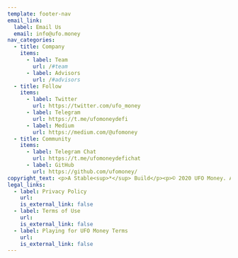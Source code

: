 ```yaml
---
template: footer-nav
email_link:
  label: Email Us
  email: info@ufo.money
nav_categories:
  - title: Company
    items:
      - label: Team
        url: /#team
      - label: Advisors
        url: /#advisors
  - title: Follow
    items:
      - label: Twitter
        url: https://twitter.com/ufo_money
      - label: Telegram
        url: https://t.me/ufomoneydefi
      - label: Medium
        url: https://medium.com/@ufomoney
  - title: Community
    items:
      - label: Telegram Chat
        url: https://t.me/ufomoneydefichat
      - label: GitHub
        url: https://github.com/ufomoney/
copyright_text: <p>A Stable<sup>*</sup> Build</p><p>© 2020 UFO Money. All Rights Reserved.</p>
legal_links:
  - label: Privacy Policy
    url:
    is_external_link: false
  - label: Terms of Use
    url: 
    is_external_link: false
  - label: Playing for UFO Money Terms
    url: 
    is_external_link: false
---
```

